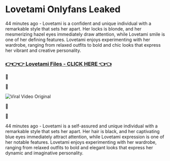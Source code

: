 # Lovetami Onlyfans Leaked

<p>44 minutes ago - Lovetami is a confident and unique individual with a remarkable style that sets her apart. Her locks is blonde, and her mesmerizing hazel eyes immediately draw attention, while Lovetami smile is one of her defining features. Lovetami enjoys experimenting with her wardrobe, ranging from relaxed outfits to bold and chic looks that express her vibrant and creative personality.</p><p>
<h3><a href="https://fansleaks.com-getfree.pro/lovetami" rel="nofollow">👉👉👉 Lovetami Files - CLICK HERE 👈👈</a></h3>
<p>🔻</p>
<p>🔻</p> <p>
<a href="https://fansleaks.com-getfree.pro/lovetami" rel="nofollow"><img src="https://i.imgur.com/0ZbtXZ5.gif" alt="Viral Video Original" style="max-width: 100%; display: inline-block;" data-target="animated-image.originalImage"></a>
<p>🔻</p>
<p>🔻</p> <p>44 minutes ago - Lovetami is a self-assured and unique individual with a remarkable style that sets her apart. Her hair is black, and her captivating blue eyes immediately attract attention, while Lovetami expression is one of her notable features. Lovetami enjoys experimenting with her wardrobe, ranging from relaxed outfits to bold and elegant looks that express her dynamic and imaginative personality.</p>